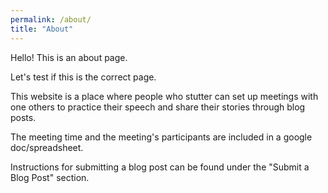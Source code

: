 ```yaml
---
permalink: /about/
title: "About"
---
```


Hello! This is an about page.

Let's test if this is the correct page.

This website is a place where people who stutter can set up meetings with one others to practice their speech and share their stories through blog posts.

 
The meeting time and the meeting's participants are included in a google doc/spreadsheet.


Instructions for submitting a blog post can be found under the "Submit a Blog Post" section.

